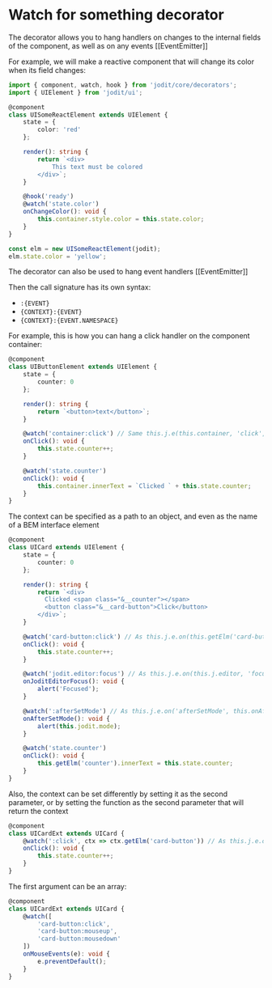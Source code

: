 # Watch for something decorator

The decorator allows you to hang handlers on changes to the internal fields of the component,
as well as on any events [[EventEmitter]]

For example, we will make a reactive component that will change its color when its field changes:

```ts
import { component, watch, hook } from 'jodit/core/decorators';
import { UIElement } from 'jodit/ui';

@component
class UISomeReactElement extends UIElement {
	state = {
		color: 'red'
	};

	render(): string {
		return `<div>
			This text must be colored
		</div>`;
	}

	@hook('ready')
	@watch('state.color')
	onChangeColor(): void {
		this.container.style.color = this.state.color;
	}
}

const elm = new UISomeReactElement(jodit);
elm.state.color = 'yellow';
```

The decorator can also be used to hang event handlers [[EventEmitter]]

Then the call signature has its own syntax:

-   `:{EVENT}`
-   `{CONTEXT}:{EVENT}`
-   `{CONTEXT}:{EVENT.NAMESPACE}`

For example, this is how you can hang a click handler on the component container:

```ts
@component
class UIButtonElement extends UIElement {
	state = {
		counter: 0
	};

	render(): string {
		return `<button>text</button>`;
	}

	@watch('container:click') // Same this.j.e(this.container, 'click', this.onClick.bind(this))
	onClick(): void {
		this.state.counter++;
	}

	@watch('state.counter')
	onClick(): void {
		this.container.innerText = `Clicked ` + this.state.counter;
	}
}
```

The context can be specified as a path to an object, and even as the name of a BEM interface element

```ts
@component
class UICard extends UIElement {
	state = {
		counter: 0
	};

	render(): string {
		return `<div>
		  Clicked <span class="&__counter"></span>
		  <button class="&__card-button">Click</button>
		</div>`;
	}

	@watch('card-button:click') // As this.j.e.on(this.getElm('card-button'), 'click', this.onClick.bind(this))
	onClick(): void {
		this.state.counter++;
	}

	@watch('jodit.editor:focus') // As this.j.e.on(this.j.editor, 'focus', this.onJoditEditorFocus.bind(this))
	onJoditEditorFocus(): void {
		alert('Focused');
	}

	@watch(':afterSetMode') // As this.j.e.on('afterSetMode', this.onAfterSetMode.bind(this))
	onAfterSetMode(): void {
		alert(this.jodit.mode);
	}

	@watch('state.counter')
	onClick(): void {
		this.getElm('counter').innerText = this.state.counter;
	}
}
```

Also, the context can be set differently by setting it as the second parameter,
or by setting the function as the second parameter that will return the context

```ts
@component
class UICardExt extends UICard {
	@watch(':click', ctx => ctx.getElm('card-button')) // As this.j.e.on(this.getElm('card-button'), 'click', this.onClick.bind(this))
	onClick(): void {
		this.state.counter++;
	}
}
```

The first argument can be an array:

```ts
@component
class UICardExt extends UICard {
	@watch([
		'card-button:click',
		'card-button:mouseup',
		'card-button:mousedown'
	])
	onMouseEvents(e): void {
		e.preventDefault();
	}
}
```
